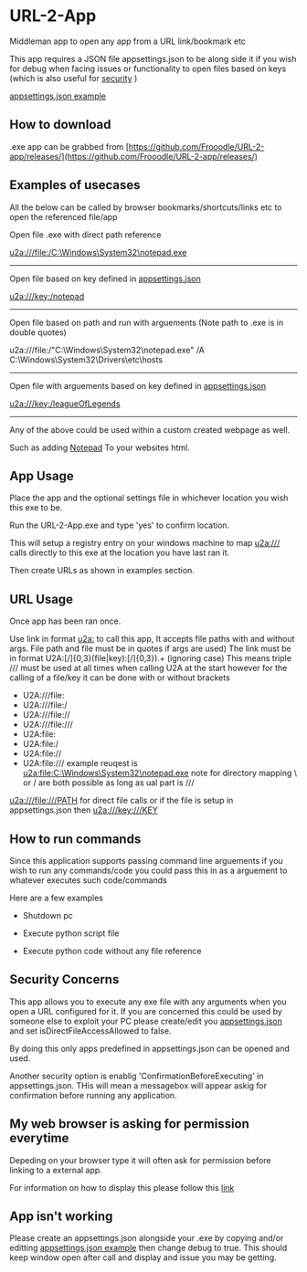 # URL-2-App
Middleman app to open any app from a URL link/bookmark etc

This app requires a JSON file appsettings.json to be along side it if you wish for debug when facing issues or functionality to open files based on keys (which is also useful for [security](https://github.com/Frooodle/URL-2-app#security-concerns) )

[appsettings.json example](https://github.com/Frooodle/URL-2-app/blob/main/appsettings.json)

## How to download

.exe app can be grabbed from [https://github.com/Frooodle/URL-2-app/releases/](https://github.com/Frooodle/URL-2-app/releases/)

## Examples of usecases

All the below can be called by browser bookmarks/shortcuts/links etc to open the referenced file/app 

Open file .exe with direct path reference

[u2a:///file:/C:\\Windows\\System32\\notepad.exe](u2a:///file://C:/Windows/System32/notepad.exe)

------
Open file based on key defined in [appsettings.json](https://github.com/Frooodle/URL-2-app/blob/main/appsettings.json)

[u2a:///key:/notepad](u2a:///key:/notepad)

------
Open file based on path and run with arguements (Note path to .exe is in double quotes)

u2a:///file:/"C:\\Windows\\System32\\notepad.exe" /A C:\Windows\System32\Drivers\etc\hosts

------
Open file with arguements based on key defined in [appsettings.json](https://github.com/Frooodle/URL-2-app/blob/main/appsettings.json)

[u2a:///key:/leagueOfLegends](u2a:///key:/leagueOfLegends)

------
Any of the above could be used within a custom created webpage as well.

Such as adding <a href="u2a:file:C:\\Windows\\System32\\notepad.exe">Notepad</a> To your websites html.



## App Usage
Place the app and the optional settings file in whichever location you wish this exe to be. 

Run the URL-2-App.exe and type 'yes' to confirm location.

This will setup a registry entry on your windows machine to map [u2a:///](u2a:///) calls directly to this exe at the location you have last ran it.

Then create URLs as shown in examples section.

## URL Usage
Once app has been ran once.

Use link in format [u2a:](u2a:) to call this app, It accepts file paths with and without args. File path and file must be in quotes if args are used)
The link must be in format U2A:[/]{0,3}(file|key):[/]{0,3}).+  (ignoring case)
This means triple /// must be used at all times when calling U2A at the start however for the calling of a file/key it can be done with or without brackets
* U2A:///file:
* U2A:///file:/
* U2A:///file://
* U2A:///file:///
* U2A:file:
* U2A:file:/
* U2A:file://
* U2A:file:///
example reuqest is [u2a:file:C:\\Windows\\System32\\notepad.exe](u2a:file:C:\\Windows\\System32\\notepad.exe) note for directory mapping \\ or / are both possible as long as ual part is ///

[u2a:///file:///PATH](u2a:///file:///PATH) for direct file calls or if the file is setup in appsettings.json then [u2a:///key:///KEY](u2a:///key:///KEY)

## How to run commands
Since this application supports passing command line arguements if you wish to run any commands/code you could pass this in as a arguement to whatever executes such code/commands

Here are a few examples

* Shutdown pc



* Execute python script file



* Execute python code without any file reference





## Security Concerns
This app allows you to execute any exe file with any arguments when you open a URL configured for it. If you are concerned this could be used by someone else to exploit your PC please create/edit you [appsettings.json](https://github.com/Frooodle/URL-2-app/blob/main/appsettings.json) and set isDirectFileAccessAllowed to false.

By doing this only apps predefined in appsettings.json can be opened and used.

Another security option is enablig 'ConfirmationBeforeExecuting' in appsettings.json. THis will mean a messagebox will appear askig for confirmation before running any application.


## My web browser is asking for permission everytime
Depeding on your browser type it will often ask for permission before linking to a external app.

For information on how to display this please follow this [link](iamalink.com)

## App isn't working
Please create an appsettings.json alongside your .exe by copying and/or editting [appsettings.json example](https://github.com/Frooodle/URL-2-app/blob/main/appsettings.json) then change debug to true. This should keep window open after call and display and issue you may be getting.

